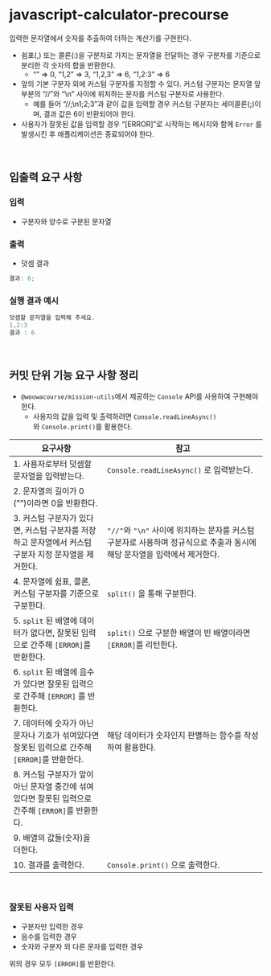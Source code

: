 # javascript-calculator-precourse

입력한 문자열에서 숫자를 추출하여 더하는 계산기를 구현한다.

- 쉼표(,) 또는 콜론(:)을 구분자로 가지는 문자열을 전달하는 경우 구분자를 기준으로 분리한 각 숫자의 합을 반환한다.
  - “” ⇒ 0, “1,2” ⇒ 3, “1,2,3” ⇒ 6, “1,2:3” ⇒ 6
- 앞의 기본 구분자 외에 커스텀 구분자를 지정할 수 있다. 커스텀 구분자는 문자열 앞부분의 “//”와 “\n” 사이에 위치하는 문자를 커스텀 구분자로 사용한다.
  - 예를 들어 “//;\n1;2;3”과 같이 값을 입력할 경우 커스텀 구분자는 세미콜론(;)이며, 결과 값은 6이 반환되어야 한다.
- 사용자가 잘못된 값을 입력할 경우 “[ERROR]”로 시작하는 메시지와 함께 `Error` 를 발생시킨 후 애플리케이션은 종료되어야 한다.

<br />

## 입출력 요구 사항

### 입력

- 구분자와 양수로 구분된 문자열

### 출력

- 덧셈 결과

```jsx
결과: 6;
```

### 실행 결과 예시

```jsx
덧셈할 문자열을 입력해 주세요.
1,2:3
결과 : 6
```

<br />

## 커밋 단위 기능 요구 사항 정리

- `@woowacourse/mission-utils`에서 제공하는 `Console` API를 사용하여 구현해야 한다.
  - 사용자의 값을 입력 및 출력하려면 `Console.readLineAsync()`와 `Console.print()`를 활용한다.

| **요구사항**                                                                                         | **참고**                                                                                                                  |
| ---------------------------------------------------------------------------------------------------- | ------------------------------------------------------------------------------------------------------------------------- |
| 1. 사용자로부터 덧셈할 문자열을 입력받는다.                                                          | `Console.readLineAsync()` 로 입력받는다.                                                                                  |
| 2. 문자열의 길이가 0 (””)이라면 0을 반환한다.                                                        |                                                                                                                           |
| 3. 커스텀 구분자가 있다면, 커스텀 구분자를 저장하고 문자열에서 커스텀 구분자 지정 문자열을 제거한다. | `"//"`와 `"\n"` 사이에 위치하는 문자를 커스텀 구분자로 사용하며 정규식으로 추출과 동시에 해당 문자열을 입력에서 제거한다. |
| 4. 문자열에 쉼표, 콜론, 커스텀 구분자를 기준으로 구분한다.                                           | `split()` 을 통해 구분한다.                                                                                               |
| 5. `split` 된 배열에 데이터가 없다면, 잘못된 입력으로 간주해 `[ERROR]`를 반환한다.                   | `split()` 으로 구분한 배열이 빈 배열이라면 `[ERROR]`를 리턴한다.                                                          |
| 6. `split` 된 배열에 음수가 있다면 잘못된 입력으로 간주해 `[ERROR]` 를 반환한다.                     |                                                                                                                           |
| 7. 데이터에 숫자가 아닌 문자나 기호가 섞여있다면 잘못된 입력으로 간주해 `[ERROR]`를 반환한다.        | 해당 데이터가 숫자인지 판별하는 함수를 작성하여 활용한다.                                                                 |
| 8. 커스텀 구분자가 앞이 아닌 문자열 중간에 섞여있다면 잘못된 입력으로 간주해 `[ERROR]`를 반환한다.   |                                                                                                                           |
| 9. 배열의 값들(숫자)을 더한다.                                                                       |                                                                                                                           |
| 10. 결과를 출력한다.                                                                                 | `Console.print()` 으로 출력한다.                                                                                          |

<br />

### 잘못된 사용자 입력

- 구분자만 입력한 경우
- 음수를 입력한 경우
- 숫자와 구분자 외 다른 문자를 입력한 경우

위의 경우 모두 `[ERROR]`를 반환한다.

